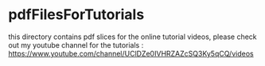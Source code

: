 # pdfFilesForTutorials
this directory contains pdf slices for the online tutorial videos, please check out my youtube channel for the tutorials :  https://www.youtube.com/channel/UClDZe0IVHRZAZcSQ3Ky5qCQ/videos
